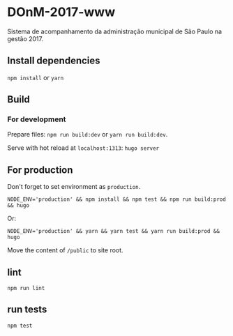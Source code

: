 # DOnM-2017-www
Sistema de acompanhamento da administração municipal de São Paulo na gestão 2017.

## Install dependencies

`npm install` or `yarn`

## Build

### For development

Prepare files: `npm run build:dev` or `yarn run build:dev`.

Serve with hot reload at `localhost:1313`: `hugo server`

## For production

Don't forget to set environment as `production`.

```
NODE_ENV='production' && npm install && npm test && npm run build:prod && hugo
```

Or:

```
NODE_ENV='production' && yarn && yarn test && yarn run build:prod && hugo
```

Move the content of `/public` to site root.

## lint

`npm run lint`

## run tests

`npm test`
